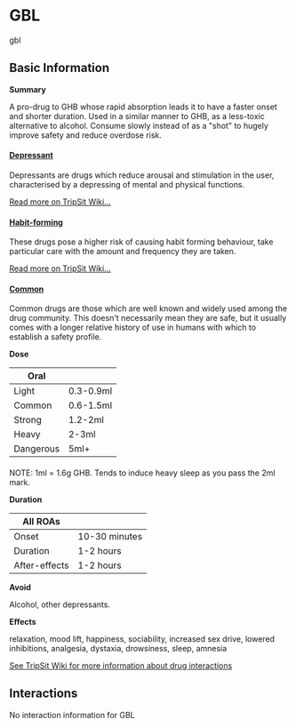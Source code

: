 # GBL

gbl

## Basic Information

**Summary**

A pro-drug to GHB whose rapid absorption leads it to have a faster onset and shorter duration. Used in a similar manner to GHB, as a less-toxic alternative to alcohol. Consume slowly instead of as a "shot" to hugely improve safety and reduce overdose risk.

#### [Depressant](/category/depressant)

Depressants are drugs which reduce arousal and stimulation in the user, characterised by a depressing of mental and physical functions.

[Read more on TripSit Wiki...](#{category.wiki})

#### [Habit-forming](/category/habit-forming)

These drugs pose a higher risk of causing habit forming behaviour, take particular care with the amount and frequency they are taken.

[Read more on TripSit Wiki...](#{category.wiki})

#### [Common](/category/common)

Common drugs are those which are well known and widely used among the drug community. This doesn't necessarily mean they are safe, but it usually comes with a longer relative history of use in humans with which to establish a safety profile.

**Dose**

| Oral      |           |
| --------- | --------- |
| Light     | 0.3-0.9ml |
| Common    | 0.6-1.5ml |
| Strong    | 1.2-2ml   |
| Heavy     | 2-3ml     |
| Dangerous | 5ml+      |

#### 

 NOTE: 1ml = 1.6g GHB. Tends to induce heavy sleep as you pass the 2ml mark.

**Duration**

| All ROAs      |               |
| ------------- | ------------- |
| Onset         | 10-30 minutes |
| Duration      | 1-2 hours     |
| After-effects | 1-2 hours     |

**Avoid**

Alcohol, other depressants.

**Effects**

relaxation, mood lift, happiness, sociability, increased sex drive, lowered inhibitions, analgesia, dystaxia, drowsiness, sleep, amnesia

[See TripSit Wiki for more information about drug interactions](http://combo.tripsit.me/)

## Interactions

No interaction information for GBL